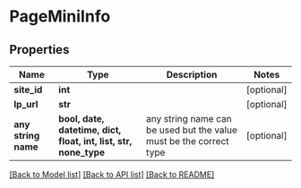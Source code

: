 # PageMiniInfo


## Properties
Name | Type | Description | Notes
------------ | ------------- | ------------- | -------------
**site_id** | **int** |  | [optional] 
**lp_url** | **str** |  | [optional] 
**any string name** | **bool, date, datetime, dict, float, int, list, str, none_type** | any string name can be used but the value must be the correct type | [optional]

[[Back to Model list]](../README.md#documentation-for-models) [[Back to API list]](../README.md#documentation-for-api-endpoints) [[Back to README]](../README.md)


